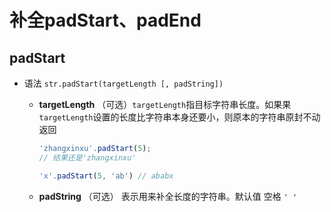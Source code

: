 # 补全padStart、padEnd

## padStart

  - 语法 `str.padStart(targetLength [, padString])`

      - **targetLength** （可选）`targetLength`指目标字符串长度。如果果`targetLength`设置的长度比字符串本身还要小，则原本的字符串原封不动返回

        ```javascript
        'zhangxinxu'.padStart(5);
        // 结果还是'zhangxinxu'

        'x'.padStart(5, 'ab') // ababx
        ```

      - **padString** （可选）  表示用来补全长度的字符串。默认值 空格 `' '`
